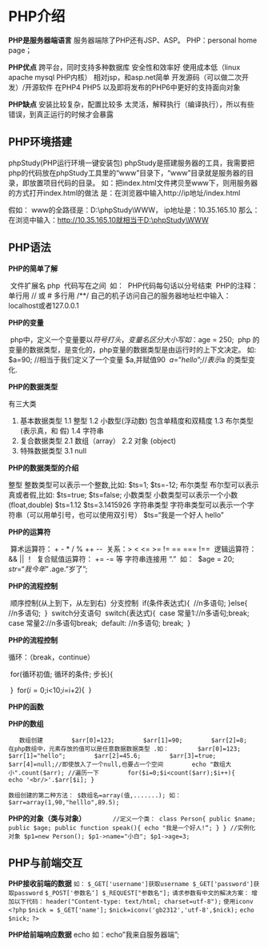 # PHP介绍	

**PHP是服务器端语言**
		服务器端除了PHP还有JSP、ASP。
		PHP：personal   home   page；

**PHP优点**
		跨平台，同时支持多种数据库
		安全性和效率好
		使用成本低（linux   apache   mysql   PHP内核）
		相对jsp，和asp.net简单
		开发源码（可以做二次开发）/开源软件
		在PHP4   PHP5   以及即将发布的PHP6中更好的支持面向对象

**PHP缺点**
		安装比较复杂，配置比较多
		太灵活，解释执行（编译执行），所以有些错误，到真正运行的时候才会暴露

## PHP环境搭建

phpStudy(PHP运行环境一键安装包)
		phpStudy是搭建服务器的工具，我需要把php的代码放在phpStudy工具里的“www”目录下，“www”目录就是服务器的目录，即放置项目代码的目录。
		 如：把index.html文件拷贝至www下，则用服务器的方式打开index.html的做法
是：在浏览器中输入http://ip地址/index.html

假如：
	 www的全路径是：D:\phpStudy\WWW，
	 ip地址是：10.35.165.10
	那么：在浏览中输入：http://10.35.165.10就相当于D:\phpStudy\WWW

## PHP语法

**PHP的简单了解**

​	文件扩展名 php
​		代码写在<?php 与 ?>之间
​			如：<?php 
​					echo "hello,world";
​				?>
​		PHP代码每句话以分号结束
​		PHP的注释：
​			单行用 // 或 #
​			多行用 /**/
​	自己的机子访问自己的服务器地址栏中输入：localhost或者127.0.0.1

**PHP的变量**

​	php中，定义一个变量要以$符号打头，变量名区分大小写
​			如：$age = 250;
​		php 的变量的数据类型，是变化的，php变量的数据类型是由运行时的上下文决定。
​			如: $a=90; //相当于我们定义了一个变量 $a,并赋值90
​			 $a=”hello”; //表示$a 的类型变化.

**PHP的数据类型**

有三大类
1. 基本数据类型
  1.1 整型
  1.2 小数型(浮动数) 包含单精度和双精度
  1.3 布尔类型 (表示真，和 假)
  1.4 字符串
2. 复合数据类型
  2.1 数组（array）
  2.2 对象 (object)
3. 特殊数据类型
  3.1 null

**PHP的数据类型的介绍**

整型
		 整数类型可以表示一个整数,比如:
 		$ts=1; $ts=-12;
	布尔类型
 		布尔型可以表示真或者假,比如:
 		$ts=true; $ts=false;
	小数类型
 		小数类型可以表示一个小数(float,double)
		 $ts=1.12 $ts=3.1415926
	 字符串类型
 		字符串类型可以表示一个字符串（可以用单引号，也可以使用双引号）
		$ts=“我是一个好人 hello”

**PHP的运算符**

​	算术运算符： + - * / % ++ --
​		关系：> < <= >= != == === !==
​		逻辑运算符： && || ！
​		复合赋值运算符： += -= 等
​		字符串连接用 “.”
​		 如：
​			$age = 20;
​			$str=“我今年”.$age.”岁了”;

**PHP的流程控制**

​	顺序控制(从上到下，从左到右)
​		分支控制
​			if(条件表达式){
​				 //n多语句;
​			}else{
​				 //n多语句;
​			}
​			switch分支语句
​			switch(表达式){
​				case 常量1://n多语句;break;
​				case 常量2://n多语句break;
​				default: //n多语句; break;
​			}

**PHP的流程控制**

循环：（break，continue）

​	for(循环初值; 循环的条件; 步长){

​	}
​		for($i=0;$i<10;$i=$i+2){
​		}

**PHP的函数**

<?php 
		 //定义函数
		 function testFunc($num1,$num2){
 			$res = $num1+$num2;
 			return $res;
		 }
		 $num1=250;
		 $num2=40;
 		//调用函数
 		$res= testFunc ($num1,$num2);
 		echo "计算结果是=".$res;
	?>

**PHP的数组**

​	`	数组创建
​		$arr[0]=123;
​		$arr[1]=90;
​		$arr[2]=8;
​	在php数组中，元素存放的值可以是任意数据数据类型 .如：
​		$arr[0]=123;
​		$arr[1]="hello";
​		$arr[2]=45.6;
​		$arr[3]=true;
​		$arr[4]=null;//即使放入了一个null,也要占一个空间
​		echo "数组大小".count($arr);
 		//遍历一下
​		for($i=0;$i<count($arr);$i++){
​			echo '<br/>'.$arr[$i];
 		}`

`数组创建的第二种方法：
	$数组名=array(值,.......);
	如：
	$arr=array(1,90,"helllo",89.5);`

**PHP的对象（类与对象）**
`		//定义一个类：
	class Person{
		public $name;
		public $age;
		public function speak(){
			echo "我是一个好人!“;
		}
	}
	//实例化对象
	$p1=new Person();
	$p1->name="小白";
	$p1->age=3;`



## PHP与前端交互

**PHP接收前端的数据**
	`如：`
	`$_GET['username']获取username
	$_GET['password']获取password`
	`$_POST['参数名‘]
	$_REQUEST["参数名"];`
	`请求参数有中文的解决方案：`
		`增加以下代码：`
			`header("Content-type: text/html; charset=utf-8");`
		`使用iconv`
		`<?php`
			`$nick = $_GET['name'];`
			`$nick=iconv('gb2312','utf-8',$nick);`
			`echo $nick;`
		`?>`

**PHP给前端响应数据**
	echo
	如：echo”我来自服务器端”;